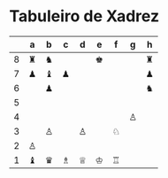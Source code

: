 # Tabuleiro de Xadrez

|   | a | b | c | d | e | f | g | h |
|---|---|---|---|---|---|---|---|---|
| 8 | ♜ | ♞ |   |   | ♚ |   |   | ♜ |
| 7 | ♟ | ♝ | ♟ |   |   |   |   | ♟ |
| 6 |   | ♟ |   |   |   |   |   | ♞ |
| 5 |   |   |   |   |   |   |   |   |
| 4 |   |   |   |   |   |   | ♙ |   |
| 3 |   | ♙ |   | ♙ |   | ♘ |   |   |
| 2 | ♙ |   |   |   |   |   |   |   |
| 1 | ♝ | ♛ | ♗ | ♕ | ♔ | ♖ |   |   |
